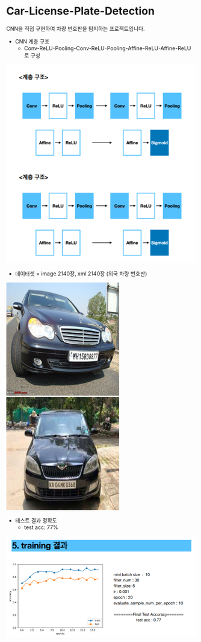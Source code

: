 # Car-License-Plate-Detection

CNN을 직접 구현하여 차량 번호판을 탐지하는 프로젝트입니다.

* CNN 계층 구조
  * Conv-ReLU-Pooling-Conv-ReLU-Pooling-Affine-ReLU-Affine-ReLU 로 구성

![계층 구조](./images/cnn구조.png)
<img src="./images/cnn구조.png" />


* 데이터셋 = image 2140장, xml 2140장 (외국 차량 번호판)

<img src="./images/N187.jpeg" width="300" height="300"/> <img src="./images/KA11.jpg" width="300" height="300"/>

* 테스트 결과 정확도
  * test acc: 77%

![테스트 결과](./images/test_acc.png)
